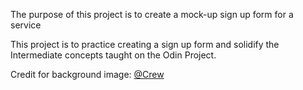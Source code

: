 <p>The purpose of this project is to create a mock-up sign up form for a service</p>
<p>This project is to practice creating a sign up form and solidify the Intermediate concepts taught on the Odin Project.</p>
<p>Credit for background image: <a href='https://unsplash.com/photos/IXHNBGTKJfw'>@Crew</a></p>